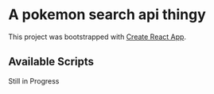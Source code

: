 # A pokemon search api thingy

This project was bootstrapped with [Create React App](https://github.com/facebook/create-react-app).

## Available Scripts

Still in Progress
